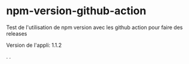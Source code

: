 # npm-version-github-action
Test de l'utilisation de npm version avec les github action pour faire des releases

Version de l'appli: 1.1.2

.
.
